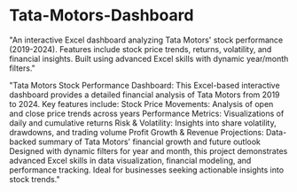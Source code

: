 # Tata-Motors-Dashboard
"An interactive Excel dashboard analyzing Tata Motors' stock performance (2019-2024). Features include stock price trends, returns, volatility, and financial insights. Built using advanced Excel skills with dynamic year/month filters."

"Tata Motors Stock Performance Dashboard: This Excel-based interactive dashboard provides a detailed financial analysis of Tata Motors from 2019 to 2024. Key features include:
Stock Price Movements: Analysis of open and close price trends across years
Performance Metrics: Visualizations of daily and cumulative returns
Risk & Volatility: Insights into share volatility, drawdowns, and trading volume
Profit Growth & Revenue Projections: Data-backed summary of Tata Motors' financial growth and future outlook
Designed with dynamic filters for year and month, this project demonstrates advanced Excel skills in data visualization, financial modeling, and performance tracking. Ideal for businesses seeking actionable insights into stock trends."
